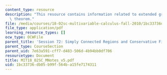 ```yaml
---
content_type: resource
description: "This resource contains information related to extended green\u2019s\
  \ theorem."
file: /media/courses/18-02sc-multivariable-calculus-fall-2010/1bc33736db05b99f564ba15fe7174311_MIT18_02SC_MNotes_v5.pdf
file_type: application/pdf
learning_resource_types: []
ocw_type: OCWFile
parent_title: 'Session 72: Simply Connected Regions and Conservative Fields'
parent_type: CourseSection
parent_uid: 7e63a591-cff7-d483-506d-4b94bb0df706
resourcetype: Document
title: MIT18_02SC_MNotes_v5.pdf
uid: 1bc33736-db05-b99f-564b-a15fe7174311
---
```

